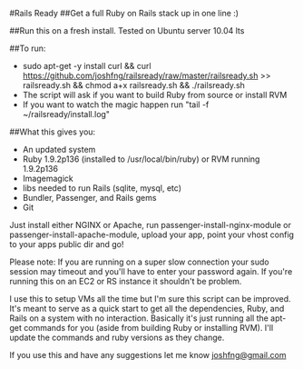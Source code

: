 #Rails Ready
##Get a full Ruby on Rails stack up in one line :)

##Run this on a fresh install. Tested on Ubuntu server 10.04 lts

##To run:
  * sudo apt-get -y install curl && curl https://github.com/joshfng/railsready/raw/master/railsready.sh >> railsready.sh && chmod a+x railsready.sh && ./railsready.sh
  * The script will ask if you want to build Ruby from source or install RVM
  * If you want to watch the magic happen run "tail -f ~/railsready/install.log"

##What this gives you:

  * An updated system
  * Ruby 1.9.2p136 (installed to /usr/local/bin/ruby) or RVM running 1.9.2p136
  * Imagemagick
  * libs needed to run Rails (sqlite, mysql, etc)
  * Bundler, Passenger, and Rails gems
  * Git

Just install either NGINX or Apache, run passenger-install-nginx-module or passenger-install-apache-module, upload your app, point your vhost config to your apps public dir and go!

Please note: If you are running on a super slow connection your sudo session may timeout and you'll have to enter your password again. If you're running this on an EC2 or RS instance it shouldn't be problem.

I use this to setup VMs all the time but I'm sure this script can be improved. It's meant to serve as a quick start to get all the dependencies, Ruby, and Rails on a system with no interaction. Basically it's just running all the apt-get commands for you (aside from building Ruby or installing RVM). I'll update the commands and ruby versions as they change.

If you use this and have any suggestions let me know joshfng@gmail.com
